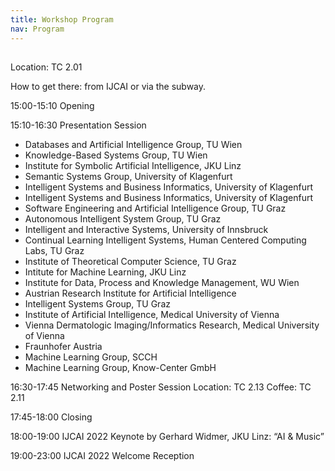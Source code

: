 ```yaml
---
title: Workshop Program
nav: Program
---
```


## 

Location: TC 2.01

How to get there: from IJCAI or via the subway.

15:00-15:10 Opening
 
15:10-16:30 Presentation Session
- Databases and Artificial Intelligence Group, TU Wien
- Knowledge-Based Systems Group, TU Wien
- Institute for Symbolic Artificial Intelligence, JKU Linz
- Semantic Systems Group, University of Klagenfurt
- Intelligent Systems and Business Informatics, University of Klagenfurt
- Intelligent Systems and Business Informatics, University of Klagenfurt
- Software Engineering and Artificial Intelligence Group, TU Graz
- Autonomous Intelligent System Group, TU Graz
- Intelligent and Interactive Systems, University of Innsbruck
- Continual Learning Intelligent Systems, Human Centered Computing Labs, TU Graz
- Institute of Theoretical Computer Science, TU Graz
- Intitute for Machine Learning, JKU Linz
- Institute for Data, Process and Knowledge Management, WU Wien
- Austrian Research Institute for Artificial Intelligence
- Intelligent Systems Group, TU Graz
- Institute of Artificial Intelligence, Medical University of Vienna
- Vienna Dermatologic Imaging/Informatics Research, Medical University of Vienna
- Fraunhofer Austria
- Machine Learning Group, SCCH
- Machine Learning Group, Know-Center GmbH
 
16:30-17:45 Networking and Poster Session
Location: TC 2.13
Coffee: TC 2.11
 
17:45-18:00 Closing
 
18:00-19:00 IJCAI 2022 Keynote by Gerhard Widmer, JKU Linz: “AI & Music”
 
19:00-23:00 IJCAI 2022 Welcome Reception
